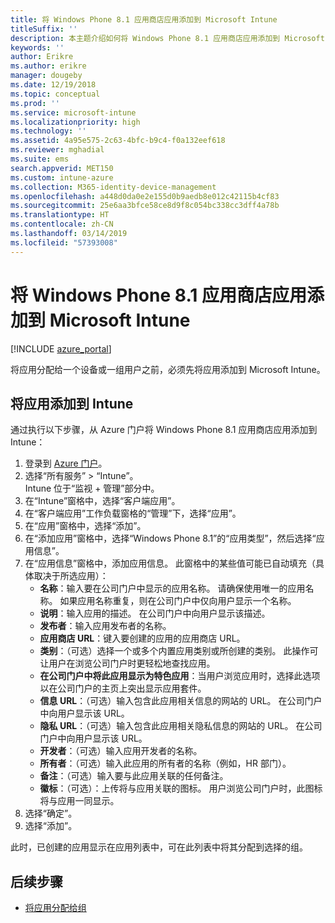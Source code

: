 ```yaml
---
title: 将 Windows Phone 8.1 应用商店应用添加到 Microsoft Intune
titleSuffix: ''
description: 本主题介绍如何将 Windows Phone 8.1 应用商店应用添加到 Microsoft Intune。
keywords: ''
author: Erikre
ms.author: erikre
manager: dougeby
ms.date: 12/19/2018
ms.topic: conceptual
ms.prod: ''
ms.service: microsoft-intune
ms.localizationpriority: high
ms.technology: ''
ms.assetid: 4a95e575-2c63-4bfc-b9c4-f0a132eef618
ms.reviewer: mghadial
ms.suite: ems
search.appverid: MET150
ms.custom: intune-azure
ms.collection: M365-identity-device-management
ms.openlocfilehash: a448d0da0e2e155d0b9aedb8e012c42115b4cf83
ms.sourcegitcommit: 25e6aa3bfce58ce8d9f8c054bc338cc3dff4a78b
ms.translationtype: HT
ms.contentlocale: zh-CN
ms.lasthandoff: 03/14/2019
ms.locfileid: "57393008"
---
```

# <a name="add-windows-phone-81-store-apps-to-microsoft-intune"></a>将 Windows Phone 8.1 应用商店应用添加到 Microsoft Intune

[!INCLUDE [azure_portal](./includes/azure_portal.md)]

将应用分配给一个设备或一组用户之前，必须先将应用添加到 Microsoft Intune。 

## <a name="add-an-app-to-intune"></a>将应用添加到 Intune
通过执行以下步骤，从 Azure 门户将 Windows Phone 8.1 应用商店应用添加到 Intune：

1. 登录到 [Azure 门户](https://portal.azure.com)。
2. 选择“所有服务” > “Intune”。  
    Intune 位于“监视 + 管理”部分中。
3. 在“Intune”窗格中，选择“客户端应用”。
4. 在“客户端应用”工作负载窗格的“管理”下，选择“应用”。
5. 在“应用”窗格中，选择“添加”。
6. 在“添加应用”窗格中，选择“Windows Phone 8.1”的“应用类型”，然后选择“应用信息”。
7. 在“应用信息”窗格中，添加应用信息。 此窗格中的某些值可能已自动填充（具体取决于所选应用）：
    - **名称**：输入要在公司门户中显示的应用名称。 请确保使用唯一的应用名称。 如果应用名称重复，则在公司门户中仅向用户显示一个名称。
    - **说明**：输入应用的描述。 在公司门户中向用户显示该描述。
    - **发布者**：输入应用发布者的名称。
    - **应用商店 URL**：键入要创建的应用的应用商店 URL。
    - **类别**：（可选）选择一个或多个内置应用类别或所创建的类别。 此操作可让用户在浏览公司门户时更轻松地查找应用。
    - **在公司门户中将此应用显示为特色应用**：当用户浏览应用时，选择此选项以在公司门户的主页上突出显示应用套件。
    - **信息 URL**：（可选）输入包含此应用相关信息的网站的 URL。 在公司门户中向用户显示该 URL。
    - **隐私 URL**：（可选）输入包含此应用相关隐私信息的网站的 URL。 在公司门户中向用户显示该 URL。
    - **开发者**：（可选）输入应用开发者的名称。
    - **所有者**：（可选）输入此应用的所有者的名称（例如，HR 部门）。
    - **备注**：（可选）输入要与此应用关联的任何备注。
    - **徽标**：（可选）：上传将与应用关联的图标。 用户浏览公司门户时，此图标将与应用一同显示。
8. 选择“确定”。
9. 选择“添加”。

此时，已创建的应用显示在应用列表中，可在此列表中将其分配到选择的组。

## <a name="next-steps"></a>后续步骤

- [将应用分配给组](apps-deploy.md)
